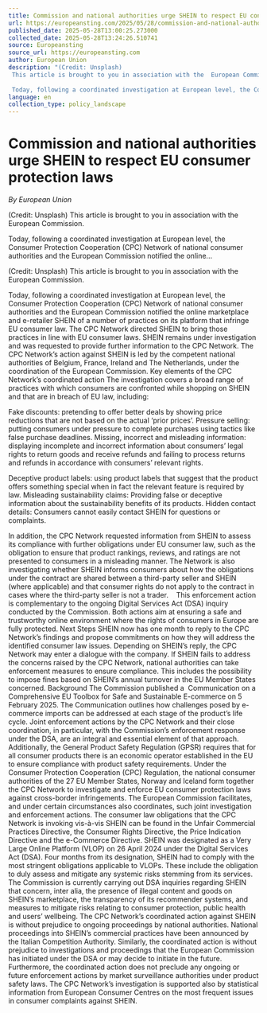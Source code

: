 ```yaml
---
title: Commission and national authorities urge SHEIN to respect EU consumer protection laws
url: https://europeansting.com/2025/05/28/commission-and-national-authorities-urge-shein-to-respect-eu-consumer-protection-laws-2/
published_date: 2025-05-28T13:00:25.273000
collected_date: 2025-05-28T13:24:26.510741
source: Europeansting
source_url: https://europeansting.com
author: European Union
description: "(Credit: Unsplash) 
 This article is brought to you in association with the  European Commission. 
 
 Today, following a coordinated investigation at European level, the Consumer Protection Cooperation (CPC) Network of national consumer authorities and the European Commission notified the online..."
language: en
collection_type: policy_landscape
---
```


# Commission and national authorities urge SHEIN to respect EU consumer protection laws

*By European Union*

(Credit: Unsplash) 
 This article is brought to you in association with the  European Commission. 
 
 Today, following a coordinated investigation at European level, the Consumer Protection Cooperation (CPC) Network of national consumer authorities and the European Commission notified the online...

(Credit: Unsplash) 
 This article is brought to you in association with the  European Commission. 
 
 Today, following a coordinated investigation at European level, the Consumer Protection Cooperation (CPC) Network of national consumer authorities and the European Commission notified the online marketplace and e-retailer SHEIN of a number of practices on its platform that infringe EU consumer law. The CPC Network directed SHEIN to bring those practices in line with EU consumer laws. SHEIN remains under investigation and was requested to provide further information to the CPC Network. 
 The CPC Network’s action against SHEIN is led by the competent national authorities of Belgium, France, Ireland and The Netherlands, under the coordination of the European Commission. 
 Key elements of the CPC Network’s coordinated action 
 The investigation covers a broad range of practices with which consumers are confronted while shopping on SHEIN and that are in breach of EU law, including: 
 
 Fake discounts: pretending to offer better deals by showing price reductions that are not based on the actual ‘prior prices’. 
 Pressure selling: putting consumers under pressure to complete purchases using tactics like false purchase deadlines. 
 Missing, incorrect and misleading information: displaying incomplete and incorrect information about consumers’ legal rights to return goods and receive refunds and failing to process returns and refunds in accordance with consumers’ relevant rights.

Deceptive product labels: using product labels that suggest that the product offers something special when in fact the relevant feature is required by law. 
 Misleading sustainability claims: Providing false or deceptive information about the sustainability benefits of its products. 
 Hidden contact details: Consumers cannot easily contact SHEIN for questions or complaints. 
 
 In addition, the CPC Network requested information from SHEIN to assess its compliance with further obligations under EU consumer law, such as the obligation to ensure that product rankings, reviews, and ratings are not presented to consumers in a misleading manner. The Network is also investigating whether SHEIN informs consumers about how the obligations under the contract are shared between a third-party seller and SHEIN (where applicable) and that consumer rights do not apply to the contract in cases where the third-party seller is not a trader.    
 This enforcement action is complementary to the ongoing Digital Services Act (DSA) inquiry conducted by the Commission. Both actions aim at ensuring a safe and trustworthy online environment where the rights of consumers in Europe are fully protected. 
 Next Steps 
 SHEIN now has one month to reply to the CPC Network’s findings and propose commitments on how they will address the identified consumer law issues. Depending on SHEIN’s reply, the CPC Network may enter a dialogue with the company. If SHEIN fails to address the concerns raised by the CPC Network, national authorities can take enforcement measures to ensure compliance. This includes the possibility to impose fines based on SHEIN’s annual turnover in the EU Member States concerned. 
 Background 
 The Commission published a  Communication on a Comprehensive EU Toolbox for Safe and Sustainable E-commerce on 5 February 2025. The Communication outlines how challenges posed by e-commerce imports can be addressed at each stage of the product’s life cycle. Joint enforcement actions by the CPC Network and their close coordination, in particular, with the Commission’s enforcement response under the DSA, are an integral and essential element of that approach. 
 Additionally, the General Product Safety Regulation (GPSR) requires that for all consumer products there is an economic operator established in the EU to ensure compliance with product safety requirements. 
 Under the Consumer Protection Cooperation (CPC) Regulation, the national consumer authorities of the 27 EU Member States, Norway and Iceland form together the CPC Network to investigate and enforce EU consumer protection laws against cross-border infringements. The European Commission facilitates, and under certain circumstances also coordinates, such joint investigation and enforcement actions. The consumer law obligations that the CPC Network is invoking vis-à-vis SHEIN can be found in the Unfair Commercial Practices Directive, the Consumer Rights Directive, the Price Indication Directive and the e-Commerce Directive. 
 SHEIN was designated as a Very Large Online Platform (VLOP) on 26 April 2024 under the Digital Services Act (DSA). Four months from its designation, SHEIN had to comply with the most stringent obligations applicable to VLOPs. These include the obligation to duly assess and mitigate any systemic risks stemming from its services. The Commission is currently carrying out DSA inquiries regarding SHEIN that concern, inter alia, the presence of illegal content and goods on SHEIN’s marketplace, the transparency of its recommender systems, and measures to mitigate risks relating to consumer protection, public health and users’ wellbeing. 
 The CPC Network’s coordinated action against SHEIN is without prejudice to ongoing proceedings by national authorities. National proceedings into SHEIN’s commercial practices have been announced by the Italian Competition Authority. Similarly, the coordinated action is without prejudice to investigations and proceedings that the European Commission has initiated under the DSA or may decide to initiate in the future. Furthermore, the coordinated action does not preclude any ongoing or future enforcement actions by market surveillance authorities under product safety laws. 
 The CPC Network’s investigation is supported also by statistical information from European Consumer Centres on the most frequent issues in consumer complaints against SHEIN.